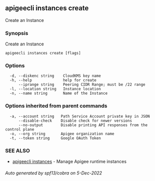 ## apigeecli instances create

Create an Instance

### Synopsis

Create an Instance

```
apigeecli instances create [flags]
```

### Options

```
  -d, --diskenc string    CloudKMS key name
  -h, --help              help for create
      --iprange string    Peering CIDR Range; must be /22 range
  -l, --location string   Instance location
  -n, --name string       Name of the Instance
```

### Options inherited from parent commands

```
  -a, --account string   Path Service Account private key in JSON
      --disable-check    Disable check for newer versions
      --no-output        Disable printing API responses from the control plane
  -o, --org string       Apigee organization name
  -t, --token string     Google OAuth Token
```

### SEE ALSO

* [apigeecli instances](apigeecli_instances.md)	 - Manage Apigee runtime instances

###### Auto generated by spf13/cobra on 5-Dec-2022
